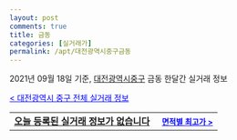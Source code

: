 ```yaml
---
layout: post
comments: true
title: 금동
categories: [실거래가]
permalink: /apt/대전광역시중구금동
---
```


2021년 09월 18일 기준, <a href="/apt/대전광역시중구">대전광역시중구</a> 금동 한달간 실거래 정보

<a style="color: blue;" href="/apt/대전광역시중구">< 대전광역시 중구 전체 실거래 정보</a>
<!---- start ---->
<table>
  <tr>
    <td colspan="4" style="font-weight: bold;"><a href="/apt/대전광역시중구금동{name_without_space}">오늘 등록된 실거래 정보가 없습니다</a> &nbsp;&nbsp;&nbsp; <a style="color: blue; font-size: smaller;" href="/apt/대전광역시중구금동{name_without_space}">면적별 최고가 ></a></td>
  </tr>
    
</table>
<!---- end ---->
    